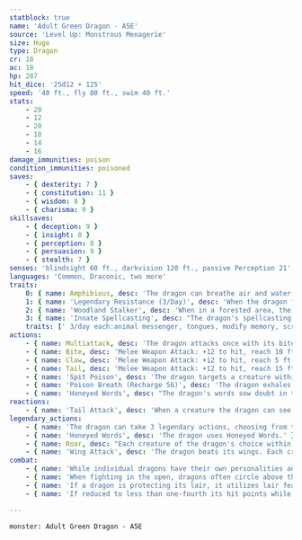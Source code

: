 ```yaml
---
statblock: true
name: 'Adult Green Dragon - A5E'
source: 'Level Up: Monstrous Menagerie'
size: Huge
type: Dragon
cr: 18
ac: 18
hp: 287
hit_dice: '25d12 + 125'
speed: '40 ft., fly 80 ft., swim 40 ft.'
stats:
    - 20
    - 12
    - 20
    - 18
    - 14
    - 16
damage_immunities: poison
condition_immunities: poisoned
saves:
    - { dexterity: 7 }
    - { constitution: 11 }
    - { wisdom: 8 }
    - { charisma: 9 }
skillsaves:
    - { deception: 9 }
    - { insight: 8 }
    - { perception: 8 }
    - { persuasion: 9 }
    - { stealth: 7 }
senses: 'blindsight 60 ft., darkvision 120 ft., passive Perception 21'
languages: 'Common, Draconic, two more'
traits:
    0: { name: Amphibious, desc: 'The dragon can breathe air and water.' }
    1: { name: 'Legendary Resistance (3/Day)', desc: 'When the dragon fails a saving throw, it can choose to succeed instead. When it does, it sheds some of its scales, which turn into dry leaves and blow away. If it has no more uses of this ability, its Armor Class is reduced to 17 until it finishes a long rest.' }
    2: { name: 'Woodland Stalker', desc: 'When in a forested area, the dragon has advantage on Stealth checks. Additionally, when it speaks in such a place, it can project its voice such that it seems to come from all around, allowing it to remain hidden while speaking.' }
    3: { name: 'Innate Spellcasting', desc: "The dragon's spellcasting ability is Charisma (save DC 17). It can innately cast the following spells, requiring no material components." }
    traits: [' 3/day each:animal messenger, tongues, modify memory, scrying']
actions:
    - { name: Multiattack, desc: 'The dragon attacks once with its bite and twice with its claws. In place of its bite attack, it can Spit Poison.' }
    - { name: Bite, desc: 'Melee Weapon Attack: +12 to hit, reach 10 ft., one target. Hit: 22 (3d10 + 6) piercing damage plus 4 (1d8) poison damage.' }
    - { name: Claw, desc: 'Melee Weapon Attack: +12 to hit, reach 5 ft., one target. Hit: 19 (3d8 + 6) slashing damage.' }
    - { name: Tail, desc: 'Melee Weapon Attack: +12 to hit, reach 15 ft., one target. Hit: 15 (2d8 + 6) bludgeoning damage, and the dragon pushes the target 10 feet away.' }
    - { name: 'Spit Poison', desc: 'The dragon targets a creature within 60 feet, forcing it to make a DC 19 Dexterity saving throw. The creature takes 22 (4d10) poison damage on a failure or half damage on a success. A creature that fails the save is also poisoned for 1 minute. The creature repeats the saving throw at the end of each of its turns, taking 11 (2d10) poison damage on a failure and ending the effect on a success.' }
    - { name: 'Poison Breath (Recharge 56)', desc: 'The dragon exhales poisonous gas in a 60-foot cone. Each creature in that area makes a DC 19 Constitution saving throw, taking 63 (18d6) poison damage on a failed save or half damage on a success. A creature with immunity to poison damage that fails the save takes no damage, but its poison immunity is reduced to resistance for the next hour.' }
    - { name: 'Honeyed Words', desc: "The dragon's words sow doubt in the minds of those who hear them. One creature within 60 feet who can hear and understand the dragon makes a DC 17 Wisdom saving throw. On a failure, the creature must use its reaction, if available, to make one attack against a creature of the dragon's choice with whatever weapon it has to do so, moving up to its speed as part of the reaction if necessary. It need not use any special class features (such as Sneak Attack or Divine Smite) when making this attack. If it can't get in a position to attack the creature, it moves as far as it can toward the target before regaining its senses. A creature immune to being charmed is immune to this ability." }
reactions:
    - { name: 'Tail Attack', desc: 'When a creature the dragon can see within 10 feet hits the dragon with a melee attack, the dragon makes a tail attack against it.' }
legendary_actions:
    - { name: 'The dragon can take 3 legendary actions, choosing from the options below', desc: "Only one legendary action can be used at a time and only at the end of another creature's turn. It regains spent legendary actions at the start of its turn." }
    - { name: 'Honeyed Words', desc: 'The dragon uses Honeyed Words.' }
    - { name: Roar, desc: "Each creature of the dragon's choice within 120 feet that can hear it makes a DC 17 Charisma saving throw. On a failure, it is frightened for 1 minute. A creature repeats the saving throw at the end of its turns, ending the effect on itself on a success. When it succeeds on a saving throw or the effect ends for it, it is immune to Roar for 24 hours." }
    - { name: 'Wing Attack', desc: 'The dragon beats its wings. Each creature within 15 feet makes a DC 19 Dexterity saving throw. On a failure, it is pushed 10 feet away and knocked prone. The dragon can then fly up to half its fly speed.' }
combat:
    - { name: 'While individual dragons have their own personalities and tactics, most rely heavily on their breath weapons', desc: 'They use them whenever they can, preferably from maximum distance and while flying above their enemies.' }
    - { name: 'When fighting in the open, dragons often circle above their enemies as they wait for their breath weapons to recharge', desc: "They only close to melee if their enemies deal significant damage with ranged attacks, or if they can savage an enemy cut off from its allies. Once bloodied, dragons become more aggressive, attacking with bite and claws when their breath weapons aren't available." }
    - { name: 'If a dragon is protecting its lair, it utilizes lair features, traps, allies, and architecture such as escape tunnels to keep up a hit-and-run fight, reappearing only when it has a fully-recharged breath weapon', desc: 'If the dragon is forced into melee combat, it uses its bite and claws against a single foe. If it has legendary actions like Roar and Wing Attack, it uses them to disperse its other enemies.' }
    - { name: 'If reduced to less than one-fourth its hit points while fighting in the open, a dragon flies away', desc: 'However, it fights to the death to defend its lair, unless it can regain the upper hand through tricks or bargains.' }

---
```

```statblock
monster: Adult Green Dragon - A5E
```
